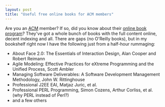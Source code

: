 ```yaml
---
layout: post
title: "Useful free online books for ACM members"
---
```




Are you an <a href="http://www.acm.org/">ACM</a> member? If so, did you know about their <a href="http://pd.acm.org/books/books.cfm">online book program</a>? They've got a whole bunch of books with the full content online, decent indexing and all. There are gaps (no O'Reilly books), but in my bookshelf right now I have the following just from a half-hour rummaging:

<p><ul>
  <li>About Face 2.0: The Essentials of Interaction Design, Alan Cooper and Robert Reimann</li>
  <li>Agile Modeling: Effective Practices for eXtreme Programming and the Unified Process, Scott Ambler</li>
  <li>Managing Software Deliverables: A Software Development Management Methodology, John W. Rittinghouse</li>
  <li>Professional J2EE EAI, Matjaz Juric, et al.</li>
  <li>Professional PERL Programming, Simon Cozens, Arthur Corliss, et al. (why PERL instead of Perl?)</li>
  <li>and a few others</li>
</ul>


